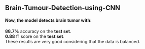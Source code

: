 ## Brain-Tumour-Detection-using-CNN

#### Now, the model detects brain tumor with:<br>
**88.7%** accuracy on the **test set**.<br>
**0.88** f1 score on the **test set**.<br>
These resutls are very good considering that the data is balanced.
